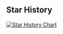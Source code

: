 ## Star History

[![Star History Chart](https://api.star-history.com/svg?repos=The-Blooket-Community/Blooket-Hacks-made-by-Swagging-Post&type=Date)](https://star-history.com/#The-Blooket-Community/Blooket-Hacks-made-by-Swagging-Post&Date)
